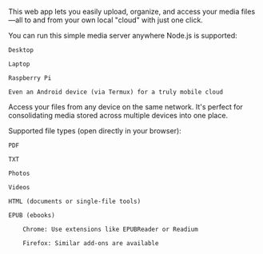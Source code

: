 This web app lets you easily upload, organize, and access your media files—all to and from your own local "cloud" with just one click.

You can run this simple media server anywhere Node.js is supported:

    Desktop

    Laptop

    Raspberry Pi

    Even an Android device (via Termux) for a truly mobile cloud

Access your files from any device on the same network. It's perfect for consolidating media stored across multiple devices into one place.

Supported file types (open directly in your browser):

    PDF

    TXT

    Photos

    Videos

    HTML (documents or single-file tools)

    EPUB (ebooks)

        Chrome: Use extensions like EPUBReader or Readium

        Firefox: Similar add-ons are available

